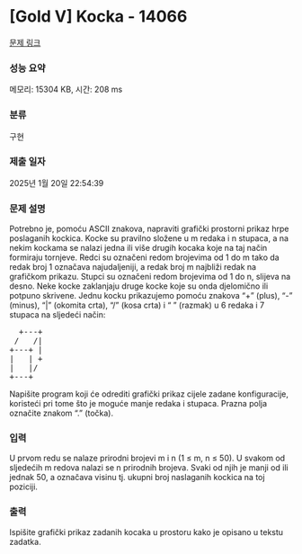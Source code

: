# [Gold V] Kocka - 14066 

[문제 링크](https://www.acmicpc.net/problem/14066) 

### 성능 요약

메모리: 15304 KB, 시간: 208 ms

### 분류

구현

### 제출 일자

2025년 1월 20일 22:54:39

### 문제 설명

<p>Potrebno je, pomoću ASCII znakova, napraviti grafički prostorni prikaz hrpe poslaganih kockica. Kocke su pravilno složene u m redaka i n stupaca, a na nekim kockama se nalazi jedna ili više drugih kocaka koje na taj način formiraju tornjeve. Redci su označeni redom brojevima od 1 do m tako da redak broj 1 označava najudaljeniji, a redak broj m najbliži redak na grafičkom prikazu. Stupci su označeni redom brojevima od 1 do n, slijeva na desno. Neke kocke zaklanjaju druge kocke koje su onda djelomično ili potpuno skrivene. Jednu kocku prikazujemo pomoću znakova “+” (plus), “-” (minus), “|” (okomita crta), “/” (kosa crta) i “ ” (razmak) u 6 redaka i 7 stupaca na sljedeći način:</p>

<pre>  +---+
 /   /| 
+---+ |
|   | +
|   |/
+---+
</pre>

<p>Napišite program koji će odrediti grafički prikaz cijele zadane konfiguracije, koristeći pri tome što je moguće manje redaka i stupaca. Prazna polja označite znakom “.” (točka).</p>

### 입력 

 <p>U prvom redu se nalaze prirodni brojevi m i n (1 ≤ m, n ≤ 50). U svakom od sljedećih m redova nalazi se n prirodnih brojeva. Svaki od njih je manji od ili jednak 50, a označava visinu tj. ukupni broj naslaganih kockica na toj poziciji.</p>

### 출력 

 <p>Ispišite grafički prikaz zadanih kocaka u prostoru kako je opisano u tekstu zadatka.</p>

